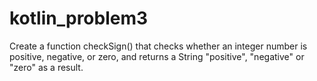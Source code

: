 # kotlin_problem3
Create a function checkSign() that checks whether an integer number is positive, negative, or zero, and returns a String "positive", "negative" or "zero" as a result.
